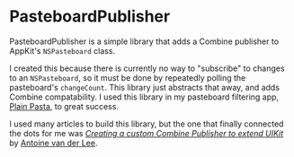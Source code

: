 # PasteboardPublisher

PasteboardPublisher is a simple library that adds a Combine publisher to AppKit's `NSPasteboard` class.

I created this because there is currently no way to "subscribe" to changes to an `NSPasteboard`, so it must be done by repeatedly polling the pasteboard's `changeCount`. This library just abstracts that away, and adds Combine compatability. I used this library in my pasteboard filtering app, [Plain Pasta](https://github.com/hisaac/PlainPasta), to great success.

I used many articles to build this library, but the one that finally connected the dots for me was [<cite>Creating a custom Combine Publisher to extend UIKit</cite>](https://www.avanderlee.com/swift/custom-combine-publisher/) by [Antoine van der Lee](https://www.avanderlee.com/about/).
